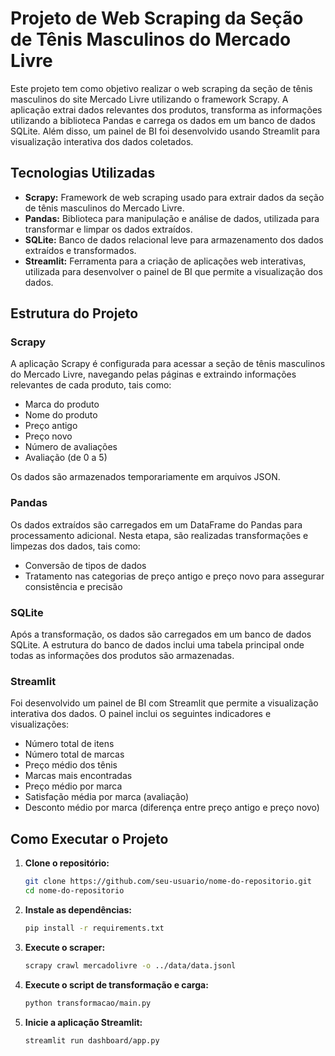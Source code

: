 # Projeto de Web Scraping da Seção de Tênis Masculinos do Mercado Livre

Este projeto tem como objetivo realizar o web scraping da seção de tênis masculinos do site Mercado Livre utilizando o framework Scrapy. A aplicação extrai dados relevantes dos produtos, transforma as informações utilizando a biblioteca Pandas e carrega os dados em um banco de dados SQLite. Além disso, um painel de BI foi desenvolvido usando Streamlit para visualização interativa dos dados coletados.

## Tecnologias Utilizadas

- **Scrapy:** Framework de web scraping usado para extrair dados da seção de tênis masculinos do Mercado Livre.
- **Pandas:** Biblioteca para manipulação e análise de dados, utilizada para transformar e limpar os dados extraídos.
- **SQLite:** Banco de dados relacional leve para armazenamento dos dados extraídos e transformados.
- **Streamlit:** Ferramenta para a criação de aplicações web interativas, utilizada para desenvolver o painel de BI que permite a visualização dos dados.

## Estrutura do Projeto

### Scrapy

A aplicação Scrapy é configurada para acessar a seção de tênis masculinos do Mercado Livre, navegando pelas páginas e extraindo informações relevantes de cada produto, tais como:

- Marca do produto
- Nome do produto
- Preço antigo
- Preço novo
- Número de avaliações
- Avaliação (de 0 a 5)

Os dados são armazenados temporariamente em arquivos JSON.

### Pandas

Os dados extraídos são carregados em um DataFrame do Pandas para processamento adicional. Nesta etapa, são realizadas transformações e limpezas dos dados, tais como:

- Conversão de tipos de dados
- Tratamento nas categorias de preço antigo e preço novo para assegurar consistência e precisão

### SQLite

Após a transformação, os dados são carregados em um banco de dados SQLite. A estrutura do banco de dados inclui uma tabela principal onde todas as informações dos produtos são armazenadas.

### Streamlit

Foi desenvolvido um painel de BI com Streamlit que permite a visualização interativa dos dados. O painel inclui os seguintes indicadores e visualizações:

- Número total de itens
- Número total de marcas
- Preço médio dos tênis
- Marcas mais encontradas
- Preço médio por marca
- Satisfação média por marca (avaliação)
- Desconto médio por marca (diferença entre preço antigo e preço novo)

## Como Executar o Projeto

1. **Clone o repositório:**

   ```bash
   git clone https://github.com/seu-usuario/nome-do-repositorio.git
   cd nome-do-repositorio
   ```

2. **Instale as dependências:**
   ```bash
   pip install -r requirements.txt
   ```

3. **Execute o scraper:**
   ```bash
   scrapy crawl mercadolivre -o ../data/data.jsonl
   ```

4. **Execute o script de transformação e carga:**
   ```bash
   python transformacao/main.py
   ````
5. **Inicie a aplicação Streamlit:**
   ```bash
   streamlit run dashboard/app.py
   ````
   

  
